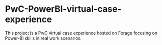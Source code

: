 # PwC-PowerBI-virtual-case-experience
This project is a PwC virtual case experience hosted on Forage focusing on Power-BI skills in real work scenarios.
